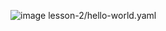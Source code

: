 ![image](https://github.com/user-attachments/assets/63747bb5-73f8-438a-89b3-8ecc3ce43d61)
lesson-2/hello-world.yaml
